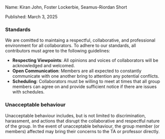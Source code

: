 Name: Kiran John, Foster Lockerbie, Seamus-Riordan Short

Published: March 3, 2025

### Standards

We are comitted to maintaing a respectful, collaborative, and professional environment for all collaborators. To adhere to our standards, all contributors must agree to the following guidelines:

- **Respecting Viewpoints**: All opinions and voices of collaborators will be acknowledged and welcomed.
- **Open Communication**: Members are all expected to constantly communicate with one another bring to attention any potential conflicts.
- **Scheduling**: Collaborators must be willing to meet at times that all group members can agree on and provide sufficient notice if there are issues with schedules.

### Unacceptable behaviour

Unacceptable behaviour includes, but is not limited to discrimination, harassment, and actions that disrupt the collaborative and respectful nature of the group. In the event of unacceptable behaviour, the group member (or members) affected may bring their concerns to the TA or professor directly.
